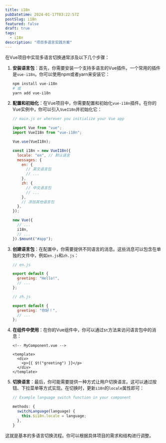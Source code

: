 ```yaml
---
title: i18n
pubDatetime: 2024-01-17T03:22:57Z
postSlug: i18n
featured: false
draft: true
tags:
  - i18n
description: "项目多语言实践方案"
---
```


在Vue项目中实现多语言切换通常涉及以下几个步骤：

1. **安装语言包**：首先，你需要安装一个支持多语言的Vue插件。一个常用的插件是`vue-i18n`。你可以使用npm或者yarn来安装它：

   ```bash
   npm install vue-i18n
   # 或
   yarn add vue-i18n
   ```

2. **配置和初始化**：在Vue项目中，你需要配置和初始化`vue-i18n`插件。在你的Vue实例中，你可以引入`VueI18n`并初始化它：

   ```javascript
   // main.js or wherever you initialize your Vue app

   import Vue from "vue";
   import VueI18n from "vue-i18n";

   Vue.use(VueI18n);

   const i18n = new VueI18n({
     locale: "en", // 默认语言
     messages: {
       en: {
         // 英文语言包
         // ...
       },
       zh: {
         // 中文语言包
         // ...
       },
       // 添加其他语言包
     },
   });

   new Vue({
     // ...
     i18n,
     // ...
   }).$mount("#app");
   ```

3. **创建语言包**：在配置中，你需要提供不同语言的消息。这些消息可以包含在单独的文件中，例如`en.js`和`zh.js`：

   ```javascript
   // en.js

   export default {
     greeting: "Hello!",
     // ...
   };
   ```

   ```javascript
   // zh.js

   export default {
     greeting: "你好！",
     // ...
   };
   ```

4. **在组件中使用**：在你的Vue组件中，你可以通过`$t`方法来访问语言包中的消息：

   ```vue
   <!-- MyComponent.vue -->

   <template>
     <div>
       <p>{{ $t("greeting") }}</p>
     </div>
   </template>
   ```

5. **切换语言**：最后，你可能需要提供一种方式让用户切换语言。这可以通过按钮、下拉菜单等方式实现。在切换时，更新`i18n`的`locale`属性即可：

   ```javascript
   // Example language switch function in your component

   methods: {
     switchLanguage(language) {
       this.$i18n.locale = language;
     },
   }
   ```

这就是基本的多语言切换流程。你可以根据具体项目的需求和结构进行调整。
